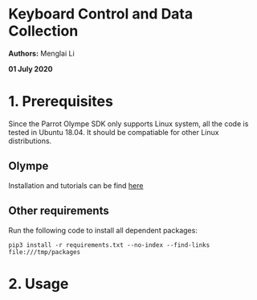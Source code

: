 # Keyboard Control and Data Collection
**Authors:** Menglai Li

**01 July 2020**
# 1. Prerequisites
Since the Parrot Olympe SDK only supports Linux system, all the code is tested in Ubuntu 18.04. It should be compatiable for other Linux distributions.

## Olympe
Installation and tutorials can be find [here](https://developer.parrot.com/docs/olympe/userguide.html)

## Other requirements
Run the following code to install all dependent packages:

`
pip3 install -r requirements.txt --no-index --find-links file:///tmp/packages
`

# 2. Usage
